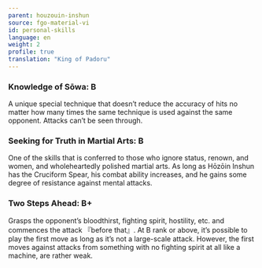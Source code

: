 ```yaml
---
parent: houzouin-inshun
source: fgo-material-vi
id: personal-skills
language: en
weight: 2
profile: true
translation: "King of Padoru"
---
```


### Knowledge of Sōwa: B

A unique special technique that doesn’t reduce the accuracy of hits no matter how many times the same technique is used against the same opponent.
Attacks can’t be seen through.

### Seeking for Truth in Martial Arts: B

One of the skills that is conferred to those who ignore status, renown, and women, and wholeheartedly polished martial arts.
As long as Hōzōin Inshun has the Cruciform Spear, his combat ability increases, and he gains some degree of resistance against mental attacks.

### Two Steps Ahead: B+

Grasps the opponent’s bloodthirst, fighting spirit, hostility, etc.
and commences the attack 『before that』.
At B rank or above, it’s possible to play the first move
as long as it’s not a large-scale attack.
However, the first moves against attacks from something with no fighting spirit at all like a machine,
are rather weak.
